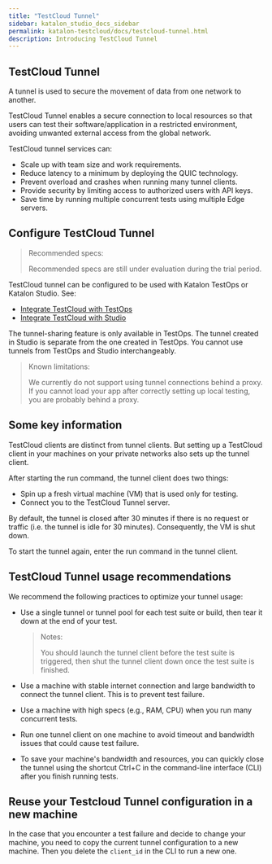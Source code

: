```yaml
---
title: "TestCloud Tunnel"
sidebar: katalon_studio_docs_sidebar
permalink: katalon-testcloud/docs/testcloud-tunnel.html
description: Introducing TestCloud Tunnel
---
```


## TestCloud Tunnel

A tunnel is used to secure the movement of data from one network to another.

TestCloud Tunnel enables a secure connection to local resources so that users can test their software/application in a restricted environment, avoiding unwanted external access from the global network.

TestCloud tunnel services can:

* Scale up with team size and work requirements.
* Reduce latency to a minimum by deploying the QUIC technology.
* Prevent overload and crashes when running many tunnel clients.
* Provide security by limiting access to authorized users with API keys.
* Save time by running multiple concurrent tests using multiple Edge servers.

## Configure TestCloud Tunnel

> Recommended specs:
>
> Recommended specs are still under evaluation during the trial period.

TestCloud tunnel can be configured to be used with Katalon TestOps or Katalon Studio. See: 
* [Integrate TestCloud with TestOps](https://docs.katalon.com/katalon-testcloud/docs/integrate-testcloud-with-testops.html#configure-the-testcloud-tunnel)
* [Integrate TestCloud with Studio](https://docs.katalon.com/katalon-studio/docs/testcloud-integration.html)

The tunnel-sharing feature is only available in TestOps. The tunnel created in Studio is separate from the one created in TestOps. You cannot use tunnels from TestOps and Studio interchangeably.

> Known limitations:
> 
> We currently do not support using tunnel connections behind a proxy.
> If you cannot load your app after correctly setting up local testing, you are probably behind a proxy.

## Some key information

TestCloud clients are distinct from tunnel clients. But setting up a TestCloud client in your machines on your private networks also sets up the tunnel client.

After starting the run command, the tunnel client does two things: 
- Spin up a fresh virtual machine (VM) that is used only for testing.
- Connect you to the TestCloud Tunnel server.

By default, the tunnel is closed after 30 minutes if there is no request or traffic (i.e. the tunnel is idle for 30 minutes). Consequently, the VM is shut down.

To start the tunnel again, enter the run command in the tunnel client.

## TestCloud Tunnel usage recommendations

We recommend the following practices to optimize your tunnel usage:

* Use a single tunnel or tunnel pool for each test suite or build, then tear it down at the end of your test.

    > Notes:
    >
    > You should launch the tunnel client before the test suite is triggered, then shut the tunnel client down once the test suite is finished.

* Use a machine with stable internet connection and large bandwidth to connect the tunnel client. This is to prevent test failure.

* Use a machine with high specs (e.g., RAM, CPU) when you run many concurrent tests.

* Run one tunnel client on one machine to avoid timeout and bandwidth issues that could cause test failure.

* To save your machine's bandwidth and resources, you can quickly close the tunnel using the shortcut Ctrl+C in the command-line interface (CLI) after you finish running tests.

## Reuse your Testcloud Tunnel configuration in a new machine

In the case that you encounter a test failure and decide to change your machine, you need to copy the current tunnel configuration to a new machine. Then you delete the `client_id` in the CLI to run a new one.
